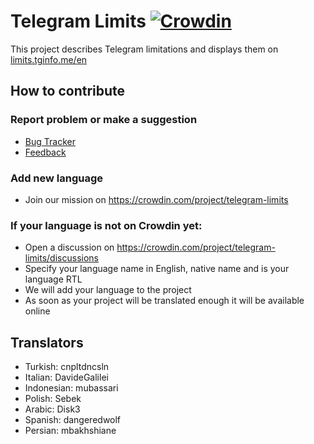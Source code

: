# Telegram Limits [![Crowdin](https://badges.crowdin.net/telegram-limits/localized.svg)](https://crowdin.com/project/telegram-limits)
This project describes Telegram limitations and displays them on [limits.tginfo.me/en](https://limits.tginfo.me/en)

## How to contribute
### Report problem or make a suggestion
- [Bug Tracker](https://github.com/tginfo/Telegram-Limits/issues/new)
- [Feedback](https://t.me/infowritebot) 

### Add new language
- Join our mission on https://crowdin.com/project/telegram-limits

### If your language is not on Crowdin yet:
- Open a discussion on https://crowdin.com/project/telegram-limits/discussions
- Specify your language name in English, native name and is your language RTL
- We will add your language to the project
- As soon as your project will be translated enough it will be available online 

## Translators
- Turkish: cnpltdncsln
- Italian: DavideGalilei
- Indonesian: mubassari
- Polish: Sebek
- Arabic: Disk3
- Spanish: dangeredwolf
- Persian: mbakhshiane
